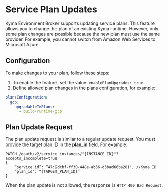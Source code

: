 # Service Plan Updates

Kyma Environment Broker supports updating service plans. This feature allows you to change the plan of an existing Kyma runtime. However, only some plan changes are possible because the new plan must use the same provider. For example, you cannot switch from Amazon Web Services to Microsoft Azure.

## Configuration

To make changes to your plan, follow these steps:

1. To enable the feature, set the value: `enablePlanUpgrades: true`
2. Define allowed plan changes in the plans configuration, for example:
```yaml
plansConfiguration:
  gcp:
    upgradableToPlans:
      - build-runtime-gcp
```

## Plan Update Request

The plan update request is similar to a regular update request. You must provide the target plan ID in the **plan_id** field. For example:

```http
PATCH /oauth/v2/service_instances/"{INSTANCE_ID}"?accepts_incomplete=true
{
    “service_id”: “47c9dcbf-ff30-448e-ab36-d3bad66ba281", //Kyma ID
    “plan_id": “{TARGET_PLAN_ID}”
}
```

When the plan update is not allowed, the response is `HTTP 400 Bad Request`.